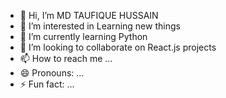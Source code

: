 - 👋 Hi, I’m MD TAUFIQUE HUSSAIN
- 👀 I’m interested in Learning new things
- 🌱 I’m currently learning Python
- 💞️ I’m looking to collaborate on React.js projects
- 📫 How to reach me ...
- 😄 Pronouns: ...
- ⚡ Fun fact: ...

<!---
Taufiquesir/Taufiquesir is a ✨ special ✨ repository because its `README.md` (this file) appears on your GitHub profile.
You can click the Preview link to take a look at your changes.
--->
